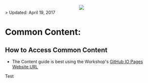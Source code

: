 <center>
<img src="https://cloudaccelerate.github.io/TTC-CommonContent/images/ttc-logo.png" />
</center>
> Updated: April 19, 2017

# Common Content:
    
## How to Access Common Content

- The Content guide is best using the Workshop's [GitHub IO Pages Website URL](https://rebrand.ly/ttccommoncontent) 

Test
